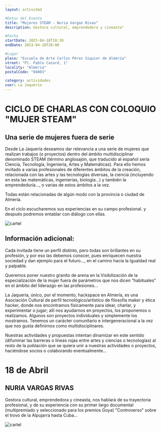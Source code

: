 ```yaml
---
layout: actividad

#Datos del Evento
title: "Mujeres STEAM - Nuria Vargas Rivas"
description: Gestora cultural, emprendedora y cineasta"

#Fecha
startDate: 2023-04-18T18:30
endDate: 2023-04-18T20:00

#Lugar
place: "Escuela de Arte Carlos Pérez Siquier de Almería"
street: "Pl. Pablo Cazard, 1"
locality: "Almeria"
postalCode: "04003"

category: actividades
user: La Jaquería
---
```


# CICLO DE CHARLAS CON COLOQUIO "MUJER STEAM"
## Una serie de mujeres fuera de serie

Desde La Jaquería deseamos dar relevancia a una serie de mujeres que realizan trabajos (o proyectos) dentro del ámbito multidisciplinar denominado STEAM (término anglosajón, que traducido al español sería Ciencia, Tecnología, Ingeniería, Artes y Matemáticas).
Para ello hemos invitado a varias profesionales de diferentes ámbitos de la creación, relacionada con las artes y las tecnologías diversas, la ciencia (incluyendo en esta las matemáticas, ingenierías, biología...) y también la emprendeduría…, o varias de estos ámbitos a la vez.

Todas están relacionadas de algún modo con la provincia o ciudad de Almería.

En el ciclo escucharemos sus experiencias en su campo profesional. y después podremos entablar con diálogo con ellas.

![cartel](https://lajaqueria.org/recursos/varios/mujeres_steam02.jpg)

## Información adicional: 

Cada invitada tiene un perfil distinto, pero todas son brillantes en su profesión, y por eso las debemos conocer, pues enriquecen nuestra sociedad y dan ejemplo para el futuro…, en el camino hacia la Igualdad real y palpable.

Queremos poner nuestro granito de arena en la Visibilización de la especialización de la mujer fuera de parámetros que nos dicen “habituales” en el ámbito del liderazgo en las profesiones…

La Jaquería, único, por el momento, hackspace en Almería, es una Asociación Cultural de perfil tecnológico/artístico de filosofía maker y ética hacker, donde nos encontramos físicamente para idear, charlar, y experimentar o jugar; allí nos ayudarnos en proyectos, los proponemos o realizamos. Algunos son proyectos individuales y simplemente los mostramos. Tenemos un carácter comunitario e intergeneracional a la vez que nos gusta definirnos como multidisciplinares. 

Nuestras actividades y propuestas intentan dinamizar en este sentido (difuminar las barreras o líneas rojas entre artes y ciencias o tecnologías) al resto de la población que se quiera unir a nuestras actividades o proyectos, haciéndose socios o colaborando eventualmente…

# 18 de Abril
## NURIA VARGAS RIVAS
Gestora cultural, emprendedora  y cineasta, nos hablará de su trayectoria profesional, y de su experiencia con su primer largo documental (multipremiado y seleccionado para los premios Goya) "Controverso" sobre el trovo de la Alpujarra hasta Cuba...

![cartel](https://lajaqueria.org/recursos/varios/mujeres_steam07.jpg)

